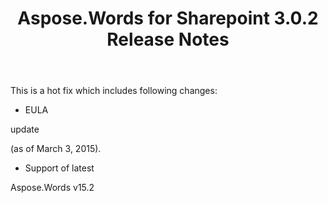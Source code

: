 ﻿---
title: Aspose.Words for Sharepoint 3.0.2 Release Notes
description: "Aspose.Words for Sharepoint 3.0.2 Release Notes – learn about the latest updates and fixes."
type: docs
weight: 10
url: /sharepoint/aspose-words-for-sharepoint-3-0-2-release-notes/
---

This is a hot fix which includes following changes:

- EULA

update

(as of March 3, 2015).

- Support of latest

Aspose.Words v15.2
